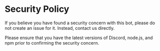 # Security Policy

If you believe you have found a security concern with this bot, please do not create an issue for it. Instead, contact us directly.

Please ensure that you have the latest versions of Discord, node.js, and npm prior to confirming the security concern.
